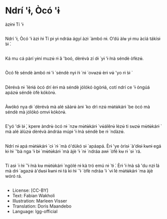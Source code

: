 # Ndrí 'ɨ, Òcó 'ɨ
àzɨ́nɨ Tí 'ɨ

##
Ndrí 'ɨ, Òcó 'ɨ àzɨ ́nɨ Tí pɨ
yɨ ndráa ágyí àzɨ ́ àmbó
nɨ. O’dú àlʉ yɨ mu àcìá
tákísɨ ̀sɨ ̀.

##
Ká mu cá pàrí yɨní muzʉ́
rɨ ̀á 'boó, dèrévà zí dɨ ́ yɨ
'ɨ ́mà séndè òfèzʉ́.

##
Òcó fè séndè àmbó nɨ 'ɨ ́
séndè nyɨ ́rɨ ́ nɨ ́ ovʉzʉ́ èrɨ
vʉ́ 'yo rɨ ̀sɨ ̀

##
Dèrévà nɨ ́ lèrɨá òcó drí
èrɨ mà séndè jólókó
ògòrɨá, cotí ndrí ce 'ɨ
óngúá apázʉ́ séndè òfè
kókòrʉ́.

##
Àwókó nya dɨ ́ dèrévà
mà alé sǎàrʉ́ ànɨ ́ ko drì
nzʉ́ mʉ̀tʉ̀kárɨ ̀ be òcó mà
séndè mà jólókó omvɨ
kókòrʉ́.

##
E'yó 'dɨ ̀sɨ ̀, kpere àndrʉ̀
òcó nɨ ̀ nzʉ mʉ̀tʉ̀kárɨ ̀
vʉ́álêrʉ́ lèzʉ́ ti sʉzʉ́
mʉ̀tʉ̀kárɨ ̀ mà alé àlùzʉ́
dèrévà ándráa múpɨ
'ɨ ́mà séndè be rɨ ̀ ndàzʉ́.

##
Ndrí nɨ apá mʉ̀tʉ̀kárɨ ̀ cɨ ́
rɨ ̀ mà ó'dúkó sɨ ̀ apáapá.
Èrɨ 'ye òrìsɨ ̀ à'dɨsɨ ̀kʉnɨ
egá kɨ ́nɨ ̀ 'bà nga 'ɨ bɨ ̀
mʉ̀tʉ̀kárɨ ̀ mà àjè 'ɨ ́ nɨ ́
ndráa awɨ ́ òfě kʉ rɨ ̀ sɨ ̀ rá.

##
Tí asɨ ́ ɨ ́nɨ ̌ 'ɨ ́mà kʉ
mʉ̀tʉ̀kárɨ ̀ ngòlé nɨ kà tró
emú nɨ ̀ tɨ ́. Èrɨ 'ɨ ́mà sâ 'du
nzɨ ̀lá mà drɨ ̀ agazʉ́
à'dʉsɨ ̀kʉnɨ nɨ ̀rá kɨ ́nɨ ̀ 'ɨ ́ òfè
ndráa 'ɨ ́ vɨ ́lé mʉ̀tʉ̀kárɨ ̀
ma àjè wóró rá.

##
* License: [CC-BY]
* Text: Fabian Wakholi
* Illustration: Marleen Visser
* Translation: Doris Maandebo
* Language: lgg-official
